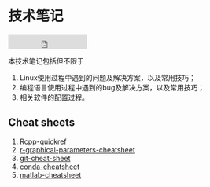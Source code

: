 # 技术笔记

<iframe src="https://ghbtns.com/github-btn.html?user=szcf-weiya&repo=techNotes&type=star&count=true&size=large" frameborder="0" scrolling="0" width="160px" height="30px"></iframe>

本技术笔记包括但不限于

1. Linux使用过程中遇到的问题及解决方案，以及常用技巧；
2. 编程语言使用过程中遇到的bug及解决方案，以及常用技巧；
3. 相关软件的配置过程。


## Cheat sheets

1. [Rcpp-quickref](R/Rcpp-quickref.pdf)
2. [r-graphical-parameters-cheatsheet](R/r-graphical-parameters-cheatsheet.pdf)
3. [git-cheat-sheet](Git/git-cheat-sheet-education.pdf)
4. [conda-cheatsheet](python/conda-cheatsheet.pdf)
5. [matlab-cheatsheet](Matlab/matlab-cheatsheet.pdf)
